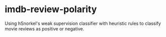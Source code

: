 # imdb-review-polarity
Using hSnorkel's weak supervision classifier with heuristic rules to classify movie reviews as positive or negative.
